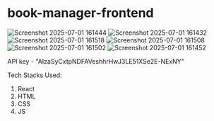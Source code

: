 # book-manager-frontend

![Screenshot 2025-07-01 161444](https://github.com/user-attachments/assets/028e44ca-3285-43f7-906e-a438f58bc388)
![Screenshot 2025-07-01 161432](https://github.com/user-attachments/assets/d53ccbb8-5fcf-42c8-ba4e-44c9384be874)
![Screenshot 2025-07-01 161518](https://github.com/user-attachments/assets/a757e2c0-746b-4788-a5a6-fac405afebca)
![Screenshot 2025-07-01 161508](https://github.com/user-attachments/assets/766c1411-86b5-418b-baf2-623db6d97aca)
![Screenshot 2025-07-01 161502](https://github.com/user-attachments/assets/4e6d4f6d-b541-4721-b3ed-c986deee3f57)
![Screenshot 2025-07-01 161452](https://github.com/user-attachments/assets/7435077b-7496-4345-8363-2b2122df03c6)


API key - "AIzaSyCxtpNDFAVeshhrHwJ3LE51XSe2E-NExNY"

Tech Stacks Used:
1. React
2. HTML
3. CSS
4. JS
